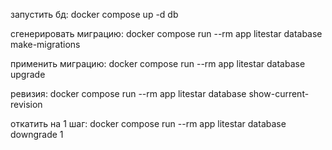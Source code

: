 запустить бд:
docker compose up -d db

сгенерировать миграцию:
docker compose run --rm app litestar database make-migrations

применить миграцию:
docker compose run --rm app litestar database upgrade

ревизия:
docker compose run --rm app litestar database show-current-revision

откатить на 1 шаг:
docker compose run --rm app litestar database downgrade 1
